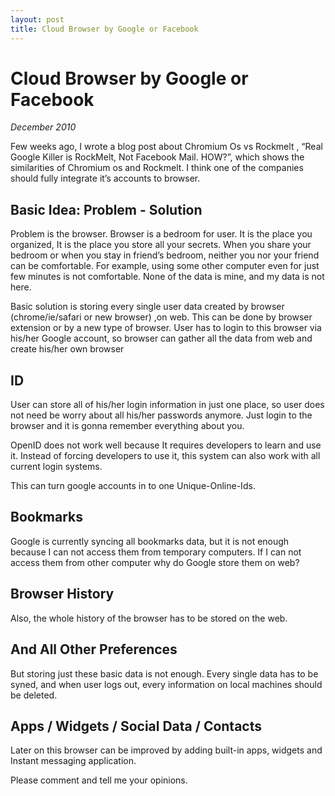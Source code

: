 ```yaml
--- 
layout: post 
title: Cloud Browser by Google or Facebook
---
```


# Cloud Browser by Google or Facebook

_December 2010_

Few weeks ago, I wrote a blog post about Chromium Os vs Rockmelt , “Real
Google Killer is RockMelt, Not Facebook Mail. HOW?”, which shows the
similarities of Chromium os and Rockmelt. I think one of the companies
should fully integrate it’s accounts to browser.

## Basic Idea: Problem - Solution 

Problem is the browser. Browser is a bedroom for user. It is the place you
organized, It is the place you store all your secrets. When you share your
bedroom or when you stay in friend’s bedroom, neither you nor your friend
can be comfortable. For example, using some other computer even for just
few minutes is not comfortable. None of the data is mine, and my data is
not here. 

Basic solution is storing every single user data created by browser
(chrome/ie/safari or new browser) ,on web. This can be done by browser
extension or by a new type of browser. User has to login to this browser
via his/her Google account, so browser can gather all the data from web and
create his/her own browser

## ID

User can store all of his/her login information in just one place, so user
does not need be worry about all his/her passwords anymore. Just login to
the browser and it is gonna remember everything about you. 

OpenID does not work well because It requires developers to learn and use
it.  Instead of forcing developers to use it, this system can also work
with all current login systems.

This can turn google accounts in to one Unique-Online-Ids. 

## Bookmarks

Google is currently syncing all bookmarks data, but it is not enough
because I can not access them from temporary computers. If I can not access
them from other computer why do Google store them on web?

## Browser History 

Also, the whole history of the browser has to be stored on the web.

## And All Other Preferences

But storing just these basic data is not enough. Every single data has to
be syned, and when user logs out, every information on local machines
should be deleted.

## Apps / Widgets / Social Data / Contacts

Later on this browser can be improved by adding built-in apps, widgets and
Instant messaging application.

Please comment and tell me your opinions.
